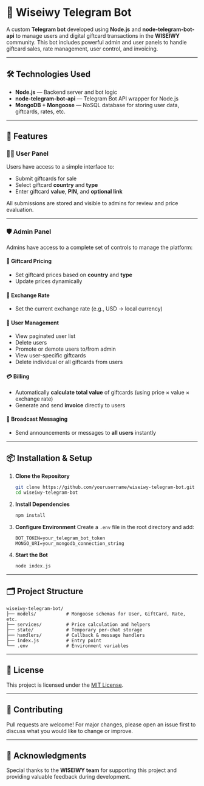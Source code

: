 # 🤖 Wiseiwy Telegram Bot

A custom **Telegram bot** developed using **Node.js** and **node-telegram-bot-api** to manage users and digital giftcard transactions in the **WISEIWY** community. This bot includes powerful admin and user panels to handle giftcard sales, rate management, user control, and invoicing.

---

## 🛠 Technologies Used

* **Node.js** — Backend server and bot logic
* **node-telegram-bot-api** — Telegram Bot API wrapper for Node.js
* **MongoDB + Mongoose** — NoSQL database for storing user data, giftcards, rates, etc.

---

## 📌 Features

### 🧍‍♂️ User Panel

Users have access to a simple interface to:

* Submit giftcards for sale
* Select giftcard **country** and **type**
* Enter giftcard **value**, **PIN**, and **optional link**

All submissions are stored and visible to admins for review and price evaluation.

---

### 🛡️ Admin Panel

Admins have access to a complete set of controls to manage the platform:

#### 🎯 Giftcard Pricing

* Set giftcard prices based on **country** and **type**
* Update prices dynamically

#### 💱 Exchange Rate

* Set the current exchange rate (e.g., USD → local currency)

#### 👥 User Management

* View paginated user list
* Delete users
* Promote or demote users to/from admin
* View user-specific giftcards
* Delete individual or all giftcards from users

#### 💳 Billing

* Automatically **calculate total value** of giftcards (using price × value × exchange rate)
* Generate and send **invoice** directly to users

#### 📢 Broadcast Messaging

* Send announcements or messages to **all users** instantly

---

## 📦 Installation & Setup

1. **Clone the Repository**

   ```bash
   git clone https://github.com/yourusername/wiseiwy-telegram-bot.git
   cd wiseiwy-telegram-bot
   ```

2. **Install Dependencies**

   ```bash
   npm install
   ```

3. **Configure Environment**
   Create a `.env` file in the root directory and add:

   ```
   BOT_TOKEN=your_telegram_bot_token
   MONGO_URI=your_mongodb_connection_string
   ```

4. **Start the Bot**

   ```bash
   node index.js
   ```

---

## 🗂️ Project Structure

```
wiseiwy-telegram-bot/
├── models/           # Mongoose schemas for User, GiftCard, Rate, etc.
├── services/         # Price calculation and helpers
├── state/            # Temporary per-chat storage
├── handlers/         # Callback & message handlers
├── index.js          # Entry point
└── .env              # Environment variables
```

---

## 📄 License

This project is licensed under the [MIT License](LICENSE).

---

## 🤝 Contributing

Pull requests are welcome! For major changes, please open an issue first to discuss what you would like to change or improve.

---

## 🙌 Acknowledgments

Special thanks to the **WISEIWY team** for supporting this project and providing valuable feedback during development.
